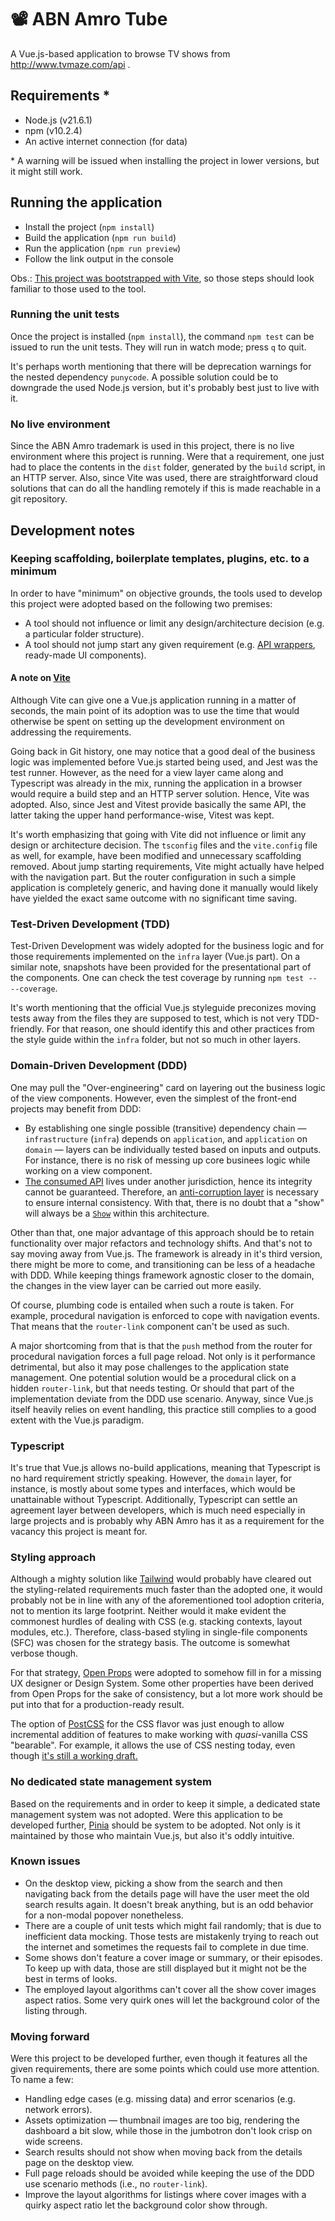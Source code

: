 # 📽️ ABN Amro Tube

A Vue.js-based application to browse TV shows from http://www.tvmaze.com/api .

## Requirements \*

- Node.js (v21.6.1)
- npm (v10.2.4)
- An active internet connection (for data)

\* A warning will be issued when installing the project in lower versions, but it might still work.

## Running the application

- Install the project (`npm install`)
- Build the application (`npm run build`)
- Run the application (`npm run preview`)
- Follow the link output in the console

Obs.: [This project was bootstrapped with Vite](#keeping-scaffolding-boilerplate-templates-plugins-etc-to-a-minimum), so those steps should look familiar to those used to the tool.

### Running the unit tests

Once the project is installed (`npm install`), the command `npm test` can be issued to run the unit tests. They will run in watch mode; press `q` to quit.

It's perhaps worth mentioning that there will be deprecation warnings for the nested dependency `punycode`. A possible solution could be to downgrade the used Node.js version, but it's probably best just to live with it.

### No live environment

Since the ABN Amro trademark is used in this project, there is no live environment where this project is running. Were that a requirement, one just had to place the contents in the `dist` folder, generated by the `build` script, in an HTTP server. Also, since Vite was used, there are straightforward cloud solutions that can do all the handling remotely if this is made reachable in a git repository.

## Development notes

### Keeping scaffolding, boilerplate templates, plugins, etc. to a minimum

In order to have "minimum" on objective grounds, the tools used to develop this project were adopted based on the following two premises:

- A tool should not influence or limit any design/architecture decision (e.g. a particular folder structure).
- A tool should not jump start any given requirement (e.g. [API wrappers](https://www.npmjs.com/search?q=tvmaze), ready-made UI components).

#### A note on [Vite](https://vitejs.dev/)

Although Vite can give one a Vue.js application running in a matter of seconds, the main point of its adoption was to use the time that would otherwise be spent on setting up the development environment on addressing the requirements.

Going back in Git history, one may notice that a good deal of the business logic was implemented before Vue.js started being used, and Jest was the test runner. However, as the need for a view layer came along and Typescript was already in the mix, running the application in a browser would require a build step and an HTTP server solution. Hence, Vite was adopted. Also, since Jest and Vitest provide basically the same API, the latter taking the upper hand performance-wise, Vitest was kept.

It's worth emphasizing that going with Vite did not influence or limit any design or architecture decision. The `tsconfig` files and the `vite.config` file as well, for example, have been modified and unnecessary scaffolding removed. About jump starting requirements, Vite might actually have helped with the navigation part. But the router configuration in such a simple application is completely generic, and having done it manually would likely have yielded the exact same outcome with no significant time saving.

### Test-Driven Development (TDD)

Test-Driven Development was widely adopted for the business logic and for those requirements implemented on the `infra` layer (Vue.js part). On a similar note, snapshots have been provided for the presentational part of the components. One can check the test coverage by running `npm test -- --coverage`.

It's worth mentioning that the official Vue.js styleguide preconizes moving tests away from the files they are supposed to test, which is not very TDD-friendly. For that reason, one should identify this and other practices from the style guide within the `infra` folder, but not so much in other layers.

### Domain-Driven Development (DDD)

One may pull the "Over-engineering" card on layering out the business logic of the view components. However, even the simplest of the front-end projects may benefit from DDD:

- By establishing one single possible (transitive) dependency chain —`infrastructure` (`infra`) depends on `application`, and `application` on `domain` — layers can be individually tested based on inputs and outputs. For instance, there is no risk of messing up core businees logic while working on a view component.
- [The consumed API](https://www.tvmaze.com/api) lives under another jurisdiction, hence its integrity cannot be guaranteed. Therefore, an [anti-corruption layer](https://learn.microsoft.com/en-us/azure/architecture/patterns/anti-corruption-layer) is necessary to ensure internal consistency. With that, there is no doubt that a "show" will always be a [`Show`](./domain/show/entity.ts) within this architecture.

Other than that, one major advantage of this approach should be to retain functionality over major refactors and technology shifts. And that's not to say moving away from Vue.js. The framework is already in it's third version, there might be more to come, and transitioning can be less of a headache with DDD. While keeping things framework agnostic closer to the domain, the changes in the view layer can be carried out more easily.

Of course, plumbing code is entailed when such a route is taken. For example, procedural navigation is enforced to cope with navigation events. That means that the `router-link` component can't be used as such.

A major shortcoming from that is that the `push` method from the router for procedural navigation forces a full page reload. Not only is it performance detrimental, but also it may pose challenges to the application state management. One potential solution would be a procedural click on a hidden `router-link`, but that needs testing. Or should that part of the implementation deviate from the DDD use scenario. Anyway, since Vue.js itself heavily relies on event handling, this practice still complies to a good extent with the Vue.js paradigm.

### Typescript

It's true that Vue.js allows no-build applications, meaning that Typescript is no hard requirement strictly speaking. However, the `domain` layer, for instance, is mostly about some types and interfaces, which would be unattainable without Typescript. Additionally, Typescript can settle an agreement layer between developers, which is much need especially in large projects and is probably why ABN Amro has it as a requirement for the vacancy this project is meant for.

### Styling approach

Although a mighty solution like [Tailwind](https://tailwindcss.com/) would probably have cleared out the styling-related requirements much faster than the adopted one, it would probably not be in line with any of the aforementioned tool adoption criteria, not to mention its large footprint. Neither would it make evident the commonest hurdles of dealing with CSS (e.g. stacking contexts, layout modules, etc.). Therefore, class-based styling in single-file components (SFC) was chosen for the strategy basis. The outcome is somewhat verbose though.

For that strategy, [Open Props](https://open-props.style/) were adopted to somehow fill in for a missing UX designer or Design System. Some other properties have been derived from Open Props for the sake of consistency, but a lot more work should be put into that for a production-ready result.

The option of [PostCSS](https://postcss.org/) for the CSS flavor was just enough to allow incremental addition of features to make working with _quasi_-vanilla CSS "bearable". For example, it allows the use of CSS nesting today, even though [it's still a working draft.](https://caniuse.com/css-nesting)

### No dedicated state management system

Based on the requirements and in order to keep it simple, a dedicated state management system was not adopted. Were this application to be developed further, [Pinia](https://pinia.vuejs.org/) should be system to be adopted. Not only is it maintained by those who maintain Vue.js, but also it's oddly intuitive.

### Known issues

- On the desktop view, picking a show from the search and then navigating back from the details page will have the user meet the old search results again. It doesn't break anything, but is an odd behavior for a non-modal popover nonetheless.
- There are a couple of unit tests which might fail randomly; that is due to inefficient data mocking. Those tests are mistakenly trying to reach out the internet and sometimes the requests fail to complete in due time.
- Some shows don't feature a cover image or summary, or their episodes. To keep up with data, those are still displayed but it might not be the best in terms of looks.
- The employed layout algorithms can't cover all the show cover images aspect ratios. Some very quirk ones will let the background color of the listing through.

### Moving forward

Were this project to be developed further, even though it features all the given requirements, there are some points which could use more attention. To name a few:

- Handling edge cases (e.g. missing data) and error scenarios (e.g. network errors).
- Assets optimization — thumbnail images are too big, rendering the dashboard a bit slow, while those in the jumbotron don't look crisp on wide screens.
- Search results should not show when moving back from the details page on the desktop view.
- Full page reloads should be avoided while keeping the use of the DDD use scenario methods (i.e., no `router-link`).
- Improve the layout algorithms for listings where cover images with a quirky aspect ratio let the background color show through.
